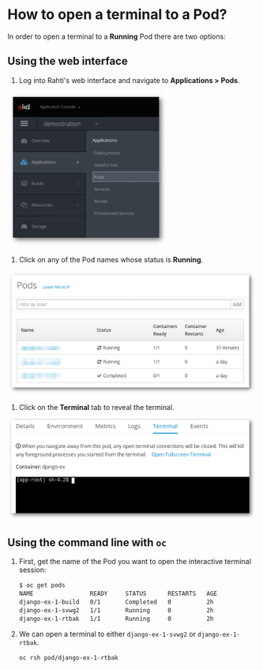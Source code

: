 # How to open a terminal to a Pod?

In order to open a terminal to a **Running** Pod there are two options:

## Using the web interface

1. Log into Rahti's web interface and navigate to **Applications > Pods**.

![Terminal Pod](img/terminalPod1.png)

1. Click on any of the Pod names whose status is **Running**.

![Terminal Pod](img/terminalPod2.png)

1. Click on the **Terminal** tab to reveal the terminal.

![Terminal Pod](img/terminalPod3.png)

## Using the command line with `oc`

1. First, get the name of the Pod you want to open the interactive terminal session:

	```sh
	$ oc get pods
	NAME                READY     STATUS      RESTARTS   AGE
	django-ex-1-build   0/1       Completed   0          2h
	django-ex-1-svwg2   1/1       Running     0          2h
	django-ex-1-rtbak   1/1       Running     0          2h
	```

1. We can open a terminal to either `django-ex-1-svwg2` or `django-ex-1-rtbak`.

	```sh
	oc rsh pod/django-ex-1-rtbak
	```

